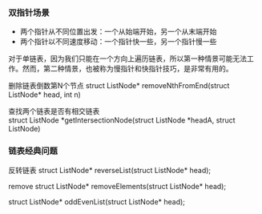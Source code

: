 ### 双指针场景

-   两个指针从不同位置出发：一个从始端开始，另一个从末端开始
-   两个指针以不同速度移动：一个指针快一些，另一个指针慢一些

对于单链表，因为我们只能在一个方向上遍历链表，所以第一种情景可能无法工作。然而，第二种情景，也被称为慢指针和快指针技巧，是非常有用的。

删除链表倒数第N个节点 
struct ListNode* removeNthFromEnd(struct ListNode* head, int n)

查找两个链表是否有相交链表                               
struct ListNode *getIntersectionNode(struct ListNode *headA, struct ListNode)


### 链表经典问题

反转链表
struct ListNode* reverseList(struct ListNode* head);

remove
struct ListNode* removeElements(struct ListNode* head);

struct ListNode* oddEvenList(struct ListNode* head);